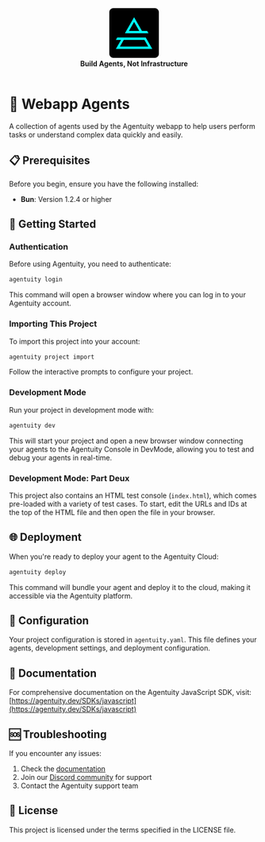 <div align="center">
    <img src="https://raw.githubusercontent.com/agentuity/cli/refs/heads/main/.github/Agentuity.png" alt="Agentuity" width="100"/>
    <br/>
    <strong>Build Agents, Not Infrastructure</strong>
    <br/><br/>
</div>

# 🤖 Webapp Agents

A collection of agents used by the Agentuity webapp to help users perform tasks or understand complex data quickly and easily.

## 📋 Prerequisites

Before you begin, ensure you have the following installed:

- **Bun**: Version 1.2.4 or higher

## 🚀 Getting Started

### Authentication

Before using Agentuity, you need to authenticate:

```bash
agentuity login
```

This command will open a browser window where you can log in to your Agentuity account.

### Importing This Project

To import this project into your account:

```bash
agentuity project import
```

Follow the interactive prompts to configure your project.

### Development Mode

Run your project in development mode with:

```bash
agentuity dev
```

This will start your project and open a new browser window connecting your agents to the Agentuity Console in DevMode, allowing you to test and debug your agents in real-time.

### Development Mode: Part Deux

This project also contains an HTML test console (`index.html`), which comes pre-loaded with a variety of test cases. To start, edit the URLs and IDs at the top of the HTML file and then open the file in your browser.

## 🌐 Deployment

When you're ready to deploy your agent to the Agentuity Cloud:

```bash
agentuity deploy
```

This command will bundle your agent and deploy it to the cloud, making it accessible via the Agentuity platform.

## 🔧 Configuration

Your project configuration is stored in `agentuity.yaml`. This file defines your agents, development settings, and deployment configuration.

## 📖 Documentation

For comprehensive documentation on the Agentuity JavaScript SDK, visit:
[https://agentuity.dev/SDKs/javascript](https://agentuity.dev/SDKs/javascript)

## 🆘 Troubleshooting

If you encounter any issues:

1. Check the [documentation](https://agentuity.dev/SDKs/javascript)
2. Join our [Discord community](https://discord.gg/agentuity) for support
3. Contact the Agentuity support team

## 📝 License

This project is licensed under the terms specified in the LICENSE file.
